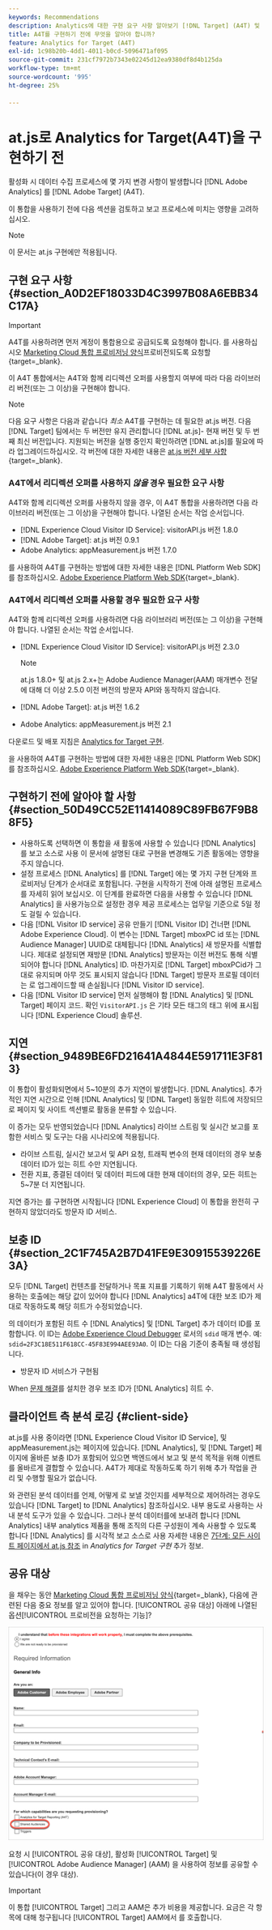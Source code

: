 ```yaml
---
keywords: Recommendations
description: Analytics에 대한 구현 요구 사항 알아보기 [!DNL Target] (A4T) 및 이 통합을 구현하기 전에 고려해야 할 사항.
title: A4T를 구현하기 전에 무엇을 알아야 합니까?
feature: Analytics for Target (A4T)
exl-id: 1c98b20b-4dd1-4011-b0cd-5096471af095
source-git-commit: 231cf7972b7343e02245d12ea9380df8d4b125da
workflow-type: tm+mt
source-wordcount: '995'
ht-degree: 25%

---
```


# at.js로 Analytics for Target(A4T)을 구현하기 전

활성화 시 데이터 수집 프로세스에 몇 가지 변경 사항이 발생합니다 [!DNL Adobe Analytics] 를 [!DNL Adobe Target] (A4T).

이 통합을 사용하기 전에 다음 섹션을 검토하고 보고 프로세스에 미치는 영향을 고려하십시오.

>[!NOTE]
>
>이 문서는 at.js 구현에만 적용됩니다.

## 구현 요구 사항 {#section_A0D2EF18033D4C3997B08A6EBB34C17A}

>[!IMPORTANT]
>
>A4T를 사용하려면 먼저 계정이 통합용으로 공급되도록 요청해야 합니다. 를 사용하십시오 [Marketing Cloud 통합 프로비저닝 양식](https://survey.adobe.com/jfe/form/SV_ekBHTLSoP5Zki2y)프로비전되도록 요청할 {target=_blank}.

이 A4T 통합에서는 A4T와 함께 리디렉션 오퍼를 사용할지 여부에 따라 다음 라이브러리 버전(또는 그 이상)을 구현해야 합니다.

>[!NOTE]
>
>다음 요구 사항은 다음과 같습니다 *최소* A4T를 구현하는 데 필요한 at.js 버전. 다음 [!DNL Target] 팀에서는 두 버전만 유지 관리합니다 [!DNL at.js]- 현재 버전 및 두 번째 최신 버전입니다. 지원되는 버전을 실행 중인지 확인하려면 [!DNL at.js]를 필요에 따라 업그레이드하십시오. 각 버전에 대한 자세한 내용은 [at.js 버전 세부 사항](https://developer.adobe.com/target/implement/client-side/atjs/target-atjs-versions/){target=_blank}.

### A4T에서 리디렉션 오퍼를 사용하지 *않을* 경우 필요한 요구 사항

A4T와 함께 리디렉션 오퍼를 사용하지 않을 경우, 이 A4T 통합을 사용하려면 다음 라이브러리 버전(또는 그 이상)을 구현해야 합니다. 나열된 순서는 작업 순서입니다.

* [!DNL Experience Cloud Visitor ID Service]: visitorAPI.js 버전 1.8.0
* [!DNL Adobe Target]: at.js  버전 0.9.1
* Adobe Analytics: appMeasurement.js 버전 1.7.0

를 사용하여 A4T를 구현하는 방법에 대한 자세한 내용은 [!DNL Platform Web SDK]를 참조하십시오. [Adobe Experience Platform Web SDK](https://developer.adobe.com/target/implement/client-side/aep-web-sdk/){target=_blank}.

### A4T에서 리디렉션 오퍼를 사용할 경우 필요한 요구 사항

A4T와 함께 리디렉션 오퍼를 사용하려면 다음 라이브러리 버전(또는 그 이상)을 구현해야 합니다. 나열된 순서는 작업 순서입니다.

* [!DNL Experience Cloud Visitor ID Service]: visitorAPI.js 버전 2.3.0

   >[!NOTE]
   >
   >at.js 1.8.0+ 및 at.js 2.x+는 Adobe Audience Manager(AAM) 매개변수 전달에 대해 더 이상 2.5.0 이전 버전의 방문자 API와 동작하지 않습니다.

* [!DNL Adobe Target]: at.js  버전 1.6.2

* Adobe Analytics: appMeasurement.js 버전 2.1

다운로드 및 배포 지침은 [Analytics for Target 구현](/help/main/c-integrating-target-with-mac/a4t/a4timplementation.md).

을 사용하여 A4T를 구현하는 방법에 대한 자세한 내용은 [!DNL Platform Web SDK]를 참조하십시오. [Adobe Experience Platform Web SDK](https://developer.adobe.com/target/implement/client-side/aep-web-sdk/){target=_blank}.

## 구현하기 전에 알아야 할 사항 {#section_50D49CC52E11414089C89FB67F9B88F5}

* 사용하도록 선택하면 이 통합을 새 활동에 사용할 수 있습니다 [!DNL Analytics] 를 보고 소스로 사용 이 문서에 설명된 대로 구현을 변경해도 기존 활동에는 영향을 주지 않습니다.
* 설정 프로세스 [!DNL Analytics] 를 [!DNL Target] 에는 몇 가지 구현 단계와 프로비저닝 단계가 순서대로 포함됩니다. 구현을 시작하기 전에 아래 설명된 프로세스를 자세히 읽어 보십시오. 이 단계를 완료하면 다음을 사용할 수 있습니다 [!DNL Analytics] 을 사용가능으로 설정한 경우 제공 프로세스는 업무일 기준으로 5일 정도 걸릴 수 있습니다.
* 다음 [!DNL Visitor ID service] 공유 만들기 [!DNL Visitor ID] 건너편 [!DNL Adobe Experience Cloud]. 이 변수는 [!DNL Target] mboxPC id 또는 [!DNL Audience Manager] UUID로 대체됩니다 [!DNL Analytics] 새 방문자를 식별합니다. 제대로 설정되면 재방문 [!DNL Analytics] 방문자는 이전 버전도 통해 식별되어야 합니다 [!DNL Analytics] ID. 마찬가지로 [!DNL Target] mboxPCid가 그대로 유지되며 아무 것도 표시되지 않습니다 [!DNL Target] 방문자 프로필 데이터는 로 업그레이드할 때 손실됩니다 [!DNL Visitor ID service].
* 다음 [!DNL Visitor ID service] 먼저 실행해야 함 [!DNL Analytics] 및 [!DNL Target] 페이지 코드. 확인 `VisitorAPI.js` 은 기타 모든 태그의 태그 위에 표시됩니다 [!DNL Experience Cloud] 솔루션.

## 지연 {#section_9489BE6FD21641A4844E591711E3F813}

이 통합이 활성화되면에서 5~10분의 추가 지연이 발생합니다. [!DNL Analytics]. 추가적인 지연 시간으로 인해 [!DNL Analytics] 및 [!DNL Target] 동일한 히트에 저장되므로 페이지 및 사이트 섹션별로 활동을 분류할 수 있습니다.

이 증가는 모두 반영되었습니다 [!DNL Analytics] 라이브 스트림 및 실시간 보고를 포함한 서비스 및 도구는 다음 시나리오에 적용됩니다.

* 라이브 스트림, 실시간 보고서 및 API 요청, 트래픽 변수의 현재 데이터의 경우 보충 데이터 ID가 있는 히트 수만 지연됩니다.
* 전환 지표, 종결된 데이터 및 데이터 피드에 대한 현재 데이터의 경우, 모든 히트는 5~7분 더 지연됩니다.

지연 증가는 를 구현하면 시작됩니다 [!DNL Experience Cloud] 이 통합을 완전히 구현하지 않았더라도 방문자 ID 서비스.

## 보충 ID {#section_2C1F745A2B7D41FE9E30915539226E3A}

모두 [!DNL Target] 컨텐츠를 전달하거나 목표 지표를 기록하기 위해 A4T 활동에서 사용하는 호출에는 해당 값이 있어야 합니다 [!DNL Analytics] a4T에 대한 보조 ID가 제대로 작동하도록 해당 히트가 수정되었습니다.

의 데이터가 포함된 히트 수 [!DNL Analytics] 및 [!DNL Target] 추가 데이터 ID를 포함합니다. 이 ID는 [Adobe Experience Cloud Debugger](https://experienceleague.adobe.com/docs/debugger/using/experience-cloud-debugger.html) 로서의 `sdid` 매개 변수. 예: `sdid=2F3C18E511F618CC-45F83E994AEE93A0`. 이 ID는 다음 기준이 충족될 때 생성됩니다.

* 방문자 ID 서비스가 구현됨

When [문제 해결](/help/main/c-integrating-target-with-mac/a4t/c-a4t-troubleshooting/a4t-troubleshooting.md)를 설치한 경우 보조 ID가 [!DNL Analytics] 히트 수.

## 클라이언트 측 분석 로깅 {#client-side}

at.js를 사용 중이라면 [!DNL Experience Cloud Visitor ID Service], 및 appMeasurement.js는 페이지에 있습니다. [!DNL Analytics], 및 [!DNL Target] 페이지에 올바른 보충 ID가 포함되어 있으면 백엔드에서 보고 및 분석 목적을 위해 이벤트를 올바르게 결합할 수 있습니다. A4T가 제대로 작동하도록 하기 위해 추가 작업을 관리 및 수행할 필요가 없습니다.

와 관련된 분석 데이터를 언제, 어떻게 로 보낼 것인지를 세부적으로 제어하려는 경우도 있습니다 [!DNL Target] to [!DNL Analytics] 참조하십시오. 내부 용도로 사용하는 사내 분석 도구가 있을 수 있습니다. 그러나 분석 데이터를에 보내려 합니다 [!DNL Analytics] 내부 analytics 제품을 통해 조직의 다른 구성원이 계속 사용할 수 있도록 합니다 [!DNL Analytics] 를 시각적 보고 소스로 사용 자세한 내용은 [7단계: 모든 사이트 페이지에서 at.js 참조](/help/main/c-integrating-target-with-mac/a4t/a4timplementation.md#step7) in *Analytics for Target 구현* 추가 정보.

## 공유 대상

을 채우는 동안 [Marketing Cloud 통합 프로비저닝 양식](https://survey.adobe.com/jfe/form/SV_ekBHTLSoP5Zki2y){target=_blank}, 다음에 관련된 다음 중요 정보를 알고 있어야 합니다. [!UICONTROL 공유 대상] 아래에 나열된 옵션[!UICONTROL 프로비전을 요청하는 기능]?

![요청 양식](/help/main/c-integrating-target-with-mac/a4t/assets/request-form.png)

요청 시 [!UICONTROL 공유 대상], 활성화 [!UICONTROL Target] 및 [!UICONTROL Adobe Audience Manager] (AAM) 을 사용하여 정보를 공유할 수 있습니다(이 경우 대상).

>[!IMPORTANT]
>
>이 통합 [!UICONTROL Target] 그리고 AAM은 추가 비용을 제공합니다. 요금은 각 항목에 대해 청구됩니다 [!UICONTROL Target] AAM에서 를 호출합니다.
